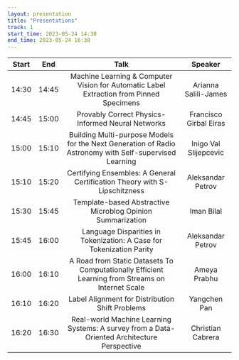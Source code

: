 ```yaml
---
layout: presentation
title: "Presentations"
track: 1
start_time: 2023-05-24 14:30
end_time: 2023-05-24 16:30
---
```


| Start     | End      | Talk                                                                                                   | Speaker                |
|   :----:  |   :----: |   :----:                                                                                               |   :----:               |
| 14:30     | 14:45    | Machine Learning & Computer Vision for Automatic Label Extraction from Pinned Specimens                | Arianna Salili-James   |
| 14:45     | 15:00    | Provably Correct Physics-Informed Neural Networks                                                      | Francisco Girbal Eiras |
| 15:00     | 15:10    | Building Multi-purpose Models for the Next Generation of Radio Astronomy with Self-supervised Learning | Inigo Val Slijepcevic  |
| 15:10     | 15:20    | Certifying Ensembles: A General Certification Theory with S-Lipschitzness                              | Aleksandar Petrov      |
| 15:30     | 15:45    | Template-based Abstractive Microblog Opinion Summarization                                             | Iman Bilal             |
| 15:45     | 16:00    | Language Disparities in Tokenization: A Case for Tokenization Parity                                   | Aleksandar Petrov      |
| 16:00     | 16:10    | A Road from Static Datasets To Computationally Efficient Learning from Streams on Internet Scale       | Ameya Prabhu           |
| 16:10     | 16:20    | Label Alignment for Distribution Shift Problems                                                        | Yangchen Pan           |
| 16:20     | 16:30    | Real-world Machine Learning Systems: A survey from a Data-Oriented Architecture Perspective            | Christian Cabrera      |
